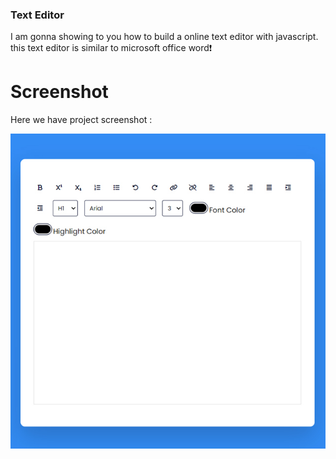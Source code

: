 ### Text Editor
I am gonna showing to you how to build a online text editor with javascript. this text editor is similar to microsoft office word❗️

# Screenshot
Here we have project screenshot :

![screenshot](screenshot.jpg)